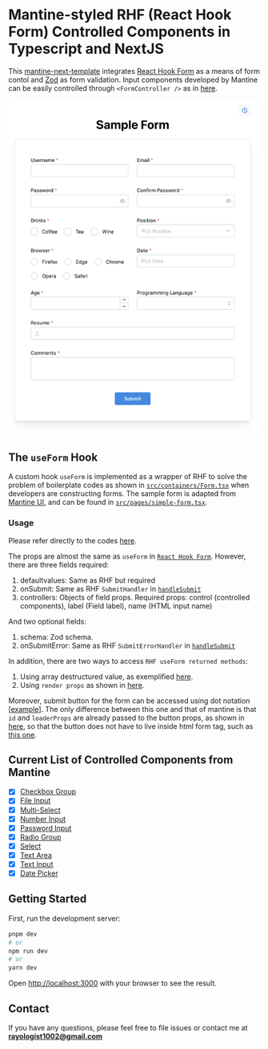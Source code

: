 # Mantine-styled RHF (React Hook Form) Controlled Components in Typescript and NextJS

This [mantine-next-template](https://github.com/mantinedev/mantine-next-template) integrates [React Hook Form](https://github.com/react-hook-form/react-hook-form) as a means of form contol and [Zod](https://github.com/colinhacks/zod) as form validation. Input components developed by Mantine can be easily controlled through `<FormController />` as in [here](https://github.com/Rayologist/rhf-zod-mantine-typescript-template/blob/main/src/containers/Form.tsx).

![Sample Form](assets/form.png)

## The `useForm` Hook

A custom hook `useForm` is implemented as a wrapper of RHF to solve the problem of boilerplate codes as shown in [`src/containers/Form.tsx`](https://github.com/Rayologist/rhf-zod-mantine-typescript-template/blob/main/src/containers/Form.tsx#L216-L242) when developers are constructing forms. The sample form  is adapted from [Mantine UI](https://ui.mantine.dev/category/authentication#authentication-title), and can be found in [`src/pages/simple-form.tsx`](https://github.com/Rayologist/rhf-zod-mantine-typescript-template/blob/main/src/pages/simple-form.tsx#L11-L43).

### Usage

Please refer directly to the codes [here](https://github.com/Rayologist/rhf-zod-mantine-typescript-template/blob/main/src/pages/simple-form.tsx).

The props are almost the same as `useForm` in [`React Hook Form`](https://react-hook-form.com/api/useform). However, there are three fields required:

1. defaultvalues: Same as RHF but required
2. onSubmit: Same as RHF `SubmitHandler` in [`handleSubmit`](https://react-hook-form.com/api/useform/handlesubmit)
3. controllers: Objects of field props. Required props: control (controlled components), label (Field label), name (HTML input name)

And two optional fields:

1. schema: Zod schema.
2. onSubmitError: Same as RHF `SubmitErrorHandler` in [`handleSubmit`](https://react-hook-form.com/api/useform/handlesubmit)

In addition, there are two ways to access `RHF useForm returned methods`:

   1. Using array destructured value, as exemplified [here](https://github.com/Rayologist/rhf-zod-mantine-typescript-template/blob/main/src/pages/simple-form.tsx#L11).
   2. Using `render props` as shown in [here](https://github.com/Rayologist/rhf-zod-mantine-typescript-template/blob/main/src/pages/simple-form.tsx#L73-L87).

Moreover, submit button for the form can be accessed using dot notation [[example](https://github.com/Rayologist/rhf-zod-mantine-typescript-template/blob/main/src/pages/simple-form.tsx#L84-L86)]. The only difference between this one and that of mantine is that `id` and `loaderProps` are already passed to the button props, as shown in [here](https://github.com/Rayologist/rhf-zod-mantine-typescript-template/blob/main/src/pages/simple-form.tsx#L73-L75), so that the button does not have to live inside html form tag, such as [this one](https://github.com/Rayologist/rhf-zod-mantine-typescript-template/blob/main/src/pages/simple-form.tsx#L107-L109).

## Current List of Controlled Components from Mantine

- [x] [Checkbox Group](https://mantine.dev/core/checkbox/)
- [x] [File Input](https://mantine.dev/core/file-input/)
- [x] [Multi-Select](https://mantine.dev/core/multi-select/)
- [x] [Number Input](https://mantine.dev/core/number-input/)
- [x] [Password Input](https://mantine.dev/core/password-input/)
- [x] [Radio Group](https://mantine.dev/core/radio/)
- [x] [Select](https://mantine.dev/core/select/)
- [x] [Text Area](https://mantine.dev/core/textarea/)
- [x] [Text Input](https://mantine.dev/core/text-input/)
- [x] [Date Picker](https://mantine.dev/dates/date-picker/)

## Getting Started

First, run the development server:

```bash
pnpm dev
# or
npm run dev
# or
yarn dev
```

Open [http://localhost:3000](http://localhost:3000) with your browser to see the result.

## Contact

If you have any questions, please feel free to file issues or contact me at **rayologist1002@gmail.com**
